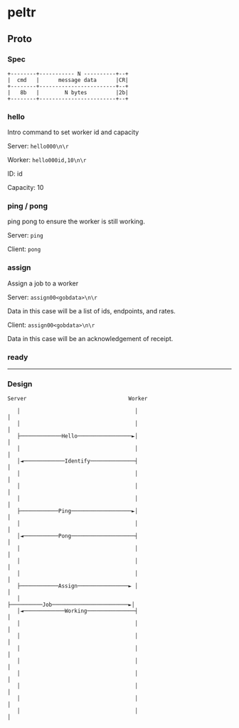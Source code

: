 # peltr

## Proto
### Spec
```
+--------+----------- N ----------+--+
|  cmd   |      message data      |CR|
+--------+------------------------+--+
|   8b   |        N bytes         |2b|
+--------+------------------------+--+
```
### hello
Intro command to set worker id and capacity

Server:
`hello000\n\r`

Worker:
`hello000id,10\n\r`

ID: id

Capacity: 10

### ping / pong
ping pong to ensure the worker is still working.

Server:
`ping`

Client:
`pong`

### assign
Assign a job to a worker

Server:
`assign00<gobdata>\n\r`

Data in this case will be a list of ids, endpoints, and rates.

Client:
`assign00<gobdata>\n\r`

Data in this case will be an acknowledgement of receipt.

### ready

---

### Design
```
Server                                Worker

   │                                    │                                      │
   │                                    │                                      │
   ├─────────────Hello─────────────────►│                                      │
   │                                    │                                      │
   │◄─────────────Identify──────────────┤                                      │
   │                                    │                                      │
   │                                    │                                      │
   │                                    │                                      │
   ├────────────Ping───────────────────►│                                      │
   │                                    │                                      │
   │◄───────────Pong────────────────────┤                                      │
   │                                    │                                      │
   │                                    │                                      │
   │                                    │                                      │
   ├────────────Assign────────────────► │                                      │
   │                                    ├──────────Job────────────────────────►│
   │◄─────────────Working───────────────┤                                      │
   │                                    │                                      │
   │                                    │                                      │
   │                                    │                                      │
   │                                    │                                      │
   │                                    │                                      │
   │                                    │                                      │
   │                                    │                                      │
   │                                    │                                      │
```